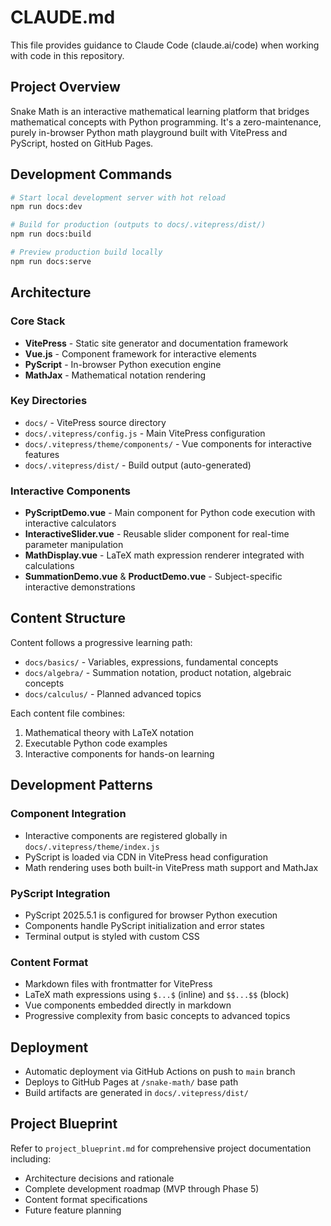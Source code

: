 # CLAUDE.md

This file provides guidance to Claude Code (claude.ai/code) when working with code in this repository.

## Project Overview

Snake Math is an interactive mathematical learning platform that bridges mathematical concepts with Python programming. It's a zero-maintenance, purely in-browser Python math playground built with VitePress and PyScript, hosted on GitHub Pages.

## Development Commands

```bash
# Start local development server with hot reload
npm run docs:dev

# Build for production (outputs to docs/.vitepress/dist/)
npm run docs:build

# Preview production build locally
npm run docs:serve
```

## Architecture

### Core Stack
- **VitePress** - Static site generator and documentation framework
- **Vue.js** - Component framework for interactive elements
- **PyScript** - In-browser Python execution engine
- **MathJax** - Mathematical notation rendering

### Key Directories
- `docs/` - VitePress source directory
- `docs/.vitepress/config.js` - Main VitePress configuration
- `docs/.vitepress/theme/components/` - Vue components for interactive features
- `docs/.vitepress/dist/` - Build output (auto-generated)

### Interactive Components
- **PyScriptDemo.vue** - Main component for Python code execution with interactive calculators
- **InteractiveSlider.vue** - Reusable slider component for real-time parameter manipulation
- **MathDisplay.vue** - LaTeX math expression renderer integrated with calculations
- **SummationDemo.vue** & **ProductDemo.vue** - Subject-specific interactive demonstrations

## Content Structure

Content follows a progressive learning path:
- `docs/basics/` - Variables, expressions, fundamental concepts
- `docs/algebra/` - Summation notation, product notation, algebraic concepts
- `docs/calculus/` - Planned advanced topics

Each content file combines:
1. Mathematical theory with LaTeX notation
2. Executable Python code examples
3. Interactive components for hands-on learning

## Development Patterns

### Component Integration
- Interactive components are registered globally in `docs/.vitepress/theme/index.js`
- PyScript is loaded via CDN in VitePress head configuration
- Math rendering uses both built-in VitePress math support and MathJax

### PyScript Integration
- PyScript 2025.5.1 is configured for browser Python execution
- Components handle PyScript initialization and error states
- Terminal output is styled with custom CSS

### Content Format
- Markdown files with frontmatter for VitePress
- LaTeX math expressions using `$...$` (inline) and `$$...$$` (block)
- Vue components embedded directly in markdown
- Progressive complexity from basic concepts to advanced topics

## Deployment

- Automatic deployment via GitHub Actions on push to `main` branch
- Deploys to GitHub Pages at `/snake-math/` base path
- Build artifacts are generated in `docs/.vitepress/dist/`

## Project Blueprint

Refer to `project_blueprint.md` for comprehensive project documentation including:
- Architecture decisions and rationale
- Complete development roadmap (MVP through Phase 5)
- Content format specifications
- Future feature planning